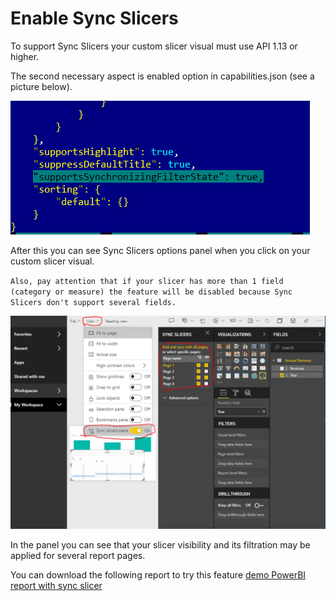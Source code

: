 # Enable Sync Slicers

To support Sync Slicers your custom slicer visual must use API 1.13 or higher.

The second necessary aspect is enabled option in capabilities.json (see a picture below).

![](../doc/images/enabled-sync-slicer-in-capabilities.PNG)

After this you can see Sync Slicers options panel when you click on your custom slicer visual.

`Also, pay attention that if your slicer has more than 1 field (category or measure) the feature will be disabled because Sync Slicers don't support several fields.`

![](../doc/images/sync-slicers-panel.PNG)

In the panel you can see that your slicer visibility and its filtration may be applied for several report pages.

You can download the following report to try this feature [demo PowerBI report with sync slicer](doc/SampleSlicerSync.pbix)